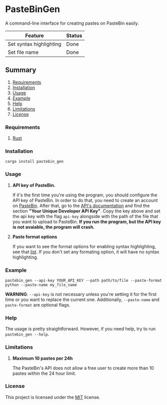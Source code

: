 # PasteBinGen

A command-line interface for creating pastes on PasteBin easily. 

| Feature                 | Status |
|-------------------------|--------|
| Set syntax highlighting | Done   |
| Set file name           | Done   |

## Summary

1. [Requirements](#requirements)
2. [Installation](#installation)
3. [Usage](#usage)
4. [Example](#example)
5. [Help](#help)
6. [Limitations](#limitations)
7. [License](#license)

### Requirements

   1. [Rust](https://www.rust-lang.org/tools/install)

### Installation

   ```
cargo install pastebin_gen
   ```

### Usage
   1. **API key of PasteBin.**

      If it's the first time you're using the program, you should configure the API key of PasteBin. In order to do that, you need to create an account on [PasteBin](https://pastebin.com/signup). After that, go to the [API's documentation](https://pastebin.com/doc_api) and find the section **"Your Unique Developer API Key"**. Copy the key above and set the api key with the flag `api-key` alongside with the path of the file that you want to upload to PasteBin.
      **If you run the program, but the API key is not avaiable, the program will crash.**

   2. **Paste format options**

      If you want to see the format options for enabling syntax highlighting, see that [list](https://pastebin.com/doc_api#5). If you don't set any formating option, it will have no syntax highlighting.

### Example

   ```
pastebin_gen --api-key YOUR_API_KEY --path path/to/file --paste-format python --paste-name my_file_name
   ```
   
   **WARNING**: `--api-key` is not necessary unless you're setting it for the first time or you want to replace the current one. Additionally, `--paste-name` and `paste-format` are optional flags. 

### Help

   The usage is pretty straightforward. However, if you need help, try to run `pastebin_gen --help`.
   
### Limitations
   1. **Maximum 10 pastes per 24h**
   
      The PasteBin's API does not allow a free user to create more than 10 pastes within the 24 hour limit.

### License
This project is licensed under the [MIT](LICENSE) license.
